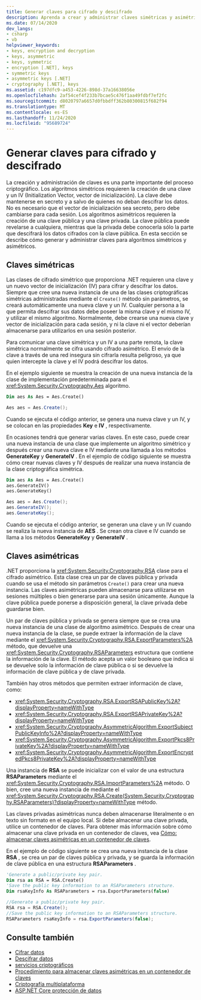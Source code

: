```yaml
---
title: Generar claves para cifrado y descifrado
description: Aprenda a crear y administrar claves simétricas y asimétricas para el cifrado y el descifrado en .NET.
ms.date: 07/14/2020
dev_langs:
- csharp
- vb
helpviewer_keywords:
- keys, encryption and decryption
- keys, asymmetric
- keys, symmetric
- encryption [.NET], keys
- symmetric keys
- asymmetric keys [.NET]
- cryptography [.NET], keys
ms.assetid: c197dfc9-a453-4226-898d-37a16638056e
ms.openlocfilehash: 2af54cef4f233b7bcae5c476f1aa49fdbf7ef2fc
ms.sourcegitcommit: d8020797a6657d0fbbdff362b80300815f682f94
ms.translationtype: MT
ms.contentlocale: es-ES
ms.lasthandoff: 11/24/2020
ms.locfileid: "95689724"
---
```

# <a name="generating-keys-for-encryption-and-decryption"></a>Generar claves para cifrado y descifrado

La creación y administración de claves es una parte importante del proceso criptográfico. Los algoritmos simétricos requieren la creación de una clave y un IV (Initialization Vector, vector de inicialización). La clave debe mantenerse en secreto y a salvo de quienes no deban descifrar los datos. No es necesario que el vector de inicialización sea secreto, pero debe cambiarse para cada sesión. Los algoritmos asimétricos requieren la creación de una clave pública y una clave privada. La clave pública puede revelarse a cualquiera, mientras que la privada debe conocerla sólo la parte que descifrará los datos cifrados con la clave pública. En esta sección se describe cómo generar y administrar claves para algoritmos simétricos y asimétricos.  
  
## <a name="symmetric-keys"></a>Claves simétricas  

 Las clases de cifrado simétrico que proporciona .NET requieren una clave y un nuevo vector de inicialización (IV) para cifrar y descifrar los datos. Siempre que cree una nueva instancia de una de las clases criptográficas simétricas administradas mediante el `Create()` método sin parámetros, se creará automáticamente una nueva clave y un IV. Cualquier persona a la que permita descifrar sus datos debe poseer la misma clave y el mismo IV, y utilizar el mismo algoritmo. Normalmente, debe crearse una nueva clave y vector de inicialización para cada sesión, y ni la clave ni el vector deberían almacenarse para utilizarlos en una sesión posterior.  
  
 Para comunicar una clave simétrica y un IV a una parte remota, la clave simétrica normalmente se cifra usando cifrado asimétrico. El envío de la clave a través de una red insegura sin cifrarla resulta peligroso, ya que quien intercepte la clave y el IV podrá descifrar los datos.  
  
 En el ejemplo siguiente se muestra la creación de una nueva instancia de la clase de implementación predeterminada para el <xref:System.Security.Cryptography.Aes> algoritmo.  
  
```vb  
Dim aes As Aes = Aes.Create()  
```  
  
```csharp  
Aes aes = Aes.Create();  
```  
  
 Cuando se ejecuta el código anterior, se genera una nueva clave y un IV, y se colocan en las propiedades **Key** e **IV** , respectivamente.  
  
 En ocasiones tendrá que generar varias claves. En este caso, puede crear una nueva instancia de una clase que implemente un algoritmo simétrico y después crear una nueva clave e IV mediante una llamada a los métodos **GenerateKey** y **GenerateIV** . En el ejemplo de código siguiente se muestra cómo crear nuevas claves y IV después de realizar una nueva instancia de la clase criptográfica simétrica.  
  
```vb  
Dim aes As Aes = Aes.Create()  
aes.GenerateIV()  
aes.GenerateKey()  
```  
  
```csharp  
Aes aes = Aes.Create();  
aes.GenerateIV();  
aes.GenerateKey();  
```  
  
 Cuando se ejecuta el código anterior, se generan una clave y un IV cuando se realiza la nueva instancia de **AES** . Se crean otra clave e IV cuando se llama a los métodos **GenerateKey** y **GenerateIV** .
  
## <a name="asymmetric-keys"></a>Claves asimétricas

 .NET proporciona la <xref:System.Security.Cryptography.RSA> clase para el cifrado asimétrico. Esta clase crea un par de claves pública y privada cuando se usa el método sin parámetros `Create()` para crear una nueva instancia. Las claves asimétricas pueden almacenarse para utilizarse en sesiones múltiples o bien generarse para una sesión únicamente. Aunque la clave pública puede ponerse a disposición general, la clave privada debe guardarse bien.  
  
 Un par de claves pública y privada se genera siempre que se crea una nueva instancia de una clase de algoritmo asimétrico. Después de crear una nueva instancia de la clase, se puede extraer la información de la clave mediante el <xref:System.Security.Cryptography.RSA.ExportParameters%2A> método, que devuelve una <xref:System.Security.Cryptography.RSAParameters> estructura que contiene la información de la clave. El método acepta un valor booleano que indica si se devuelve solo la información de clave pública o si se devuelve la información de clave pública y de clave privada.

También hay otros métodos que permiten extraer información de clave, como:

* <xref:System.Security.Cryptography.RSA.ExportRSAPublicKey%2A?displayProperty=nameWithType>
* <xref:System.Security.Cryptography.RSA.ExportRSAPrivateKey%2A?displayProperty=nameWithType>
* <xref:System.Security.Cryptography.AsymmetricAlgorithm.ExportSubjectPublicKeyInfo%2A?displayProperty=nameWithType>
* <xref:System.Security.Cryptography.AsymmetricAlgorithm.ExportPkcs8PrivateKey%2A?displayProperty=nameWithType>
* <xref:System.Security.Cryptography.AsymmetricAlgorithm.ExportEncryptedPkcs8PrivateKey%2A?displayProperty=nameWithType>

Una instancia de **RSA** se puede inicializar con el valor de una estructura **RSAParameters** mediante el <xref:System.Security.Cryptography.RSA.ImportParameters%2A> método. O bien, cree una nueva instancia de mediante el <xref:System.Security.Cryptography.RSA.Create(System.Security.Cryptography.RSAParameters)?displayProperty=nameWithType> método.  
  
 Las claves privadas asimétricas nunca deben almacenarse literalmente o en texto sin formato en el equipo local. Si debe almacenar una clave privada, utilice un contenedor de claves. Para obtener más información sobre cómo almacenar una clave privada en un contenedor de claves, vea [Cómo: almacenar claves asimétricas en un contenedor de claves](how-to-store-asymmetric-keys-in-a-key-container.md).  
  
 En el ejemplo de código siguiente se crea una nueva instancia de la clase **RSA** , se crea un par de claves pública y privada, y se guarda la información de clave pública en una estructura **RSAParameters** .  
  
```vb  
'Generate a public/private key pair.  
Dim rsa as RSA = RSA.Create()  
'Save the public key information to an RSAParameters structure.  
Dim rsaKeyInfo As RSAParameters = rsa.ExportParameters(false)  
```  
  
```csharp  
//Generate a public/private key pair.  
RSA rsa = RSA.Create();  
//Save the public key information to an RSAParameters structure.  
RSAParameters rsaKeyInfo = rsa.ExportParameters(false);  
```  
  
## <a name="see-also"></a>Consulte también

- [Cifrar datos](encrypting-data.md)
- [Descifrar datos](decrypting-data.md)
- [servicios criptográficos](cryptographic-services.md)
- [Procedimiento para almacenar claves asimétricas en un contenedor de claves](how-to-store-asymmetric-keys-in-a-key-container.md)
- [Criptografía multiplataforma](cross-platform-cryptography.md)
- [ASP.NET Core protección de datos](/aspnet/core/security/data-protection/introduction)

